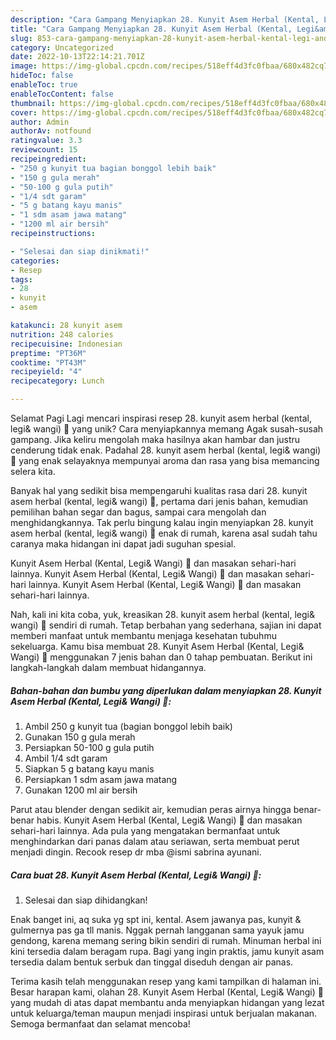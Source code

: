 ```yaml
---
description: "Cara Gampang Menyiapkan 28. Kunyit Asem Herbal (Kental, Legi&amp;amp; Wangi) 🍵 yang Enak, Lezat"
title: "Cara Gampang Menyiapkan 28. Kunyit Asem Herbal (Kental, Legi&amp;amp; Wangi) 🍵 yang Enak, Lezat"
slug: 853-cara-gampang-menyiapkan-28-kunyit-asem-herbal-kental-legi-and-amp-wangi-yang-enak-lezat
category: Uncategorized
date: 2022-10-13T22:14:21.701Z
image: https://img-global.cpcdn.com/recipes/518eff4d3fc0fbaa/680x482cq70/28-kunyit-asem-herbal-kental-legi-wangi-foto-resep-utama.jpg
hideToc: false
enableToc: true
enableTocContent: false
thumbnail: https://img-global.cpcdn.com/recipes/518eff4d3fc0fbaa/680x482cq70/28-kunyit-asem-herbal-kental-legi-wangi-foto-resep-utama.jpg
cover: https://img-global.cpcdn.com/recipes/518eff4d3fc0fbaa/680x482cq70/28-kunyit-asem-herbal-kental-legi-wangi-foto-resep-utama.jpg
author: Admin
authorAv: notfound
ratingvalue: 3.3
reviewcount: 15
recipeingredient:
- "250 g kunyit tua bagian bonggol lebih baik"
- "150 g gula merah"
- "50-100 g gula putih"
- "1/4 sdt garam"
- "5 g batang kayu manis"
- "1 sdm asam jawa matang"
- "1200 ml air bersih"
recipeinstructions:

- "Selesai dan siap dinikmati!"
categories:
- Resep
tags:
- 28
- kunyit
- asem

katakunci: 28 kunyit asem 
nutrition: 248 calories
recipecuisine: Indonesian
preptime: "PT36M"
cooktime: "PT43M"
recipeyield: "4"
recipecategory: Lunch

---
```



Selamat Pagi Lagi mencari inspirasi resep 28. kunyit asem herbal (kental, legi&amp; wangi) 🍵 yang unik? Cara menyiapkannya memang Agak susah-susah gampang. Jika keliru mengolah maka hasilnya akan hambar dan justru cenderung tidak enak. Padahal 28. kunyit asem herbal (kental, legi&amp; wangi) 🍵 yang enak selayaknya mempunyai aroma dan rasa yang bisa memancing selera kita.


Banyak hal yang sedikit bisa mempengaruhi kualitas rasa dari 28. kunyit asem herbal (kental, legi&amp; wangi) 🍵, pertama dari jenis bahan, kemudian pemilihan bahan segar dan bagus, sampai cara mengolah dan menghidangkannya. Tak perlu bingung kalau ingin menyiapkan 28. kunyit asem herbal (kental, legi&amp; wangi) 🍵 enak di rumah, karena asal sudah tahu caranya maka hidangan ini dapat jadi suguhan spesial.

Kunyit Asem Herbal (Kental, Legi&amp; Wangi) 🍵 dan masakan sehari-hari lainnya. Kunyit Asem Herbal (Kental, Legi&amp; Wangi) 🍵 dan masakan sehari-hari lainnya. Kunyit Asem Herbal (Kental, Legi&amp; Wangi) 🍵 dan masakan sehari-hari lainnya.


Nah, kali ini kita coba, yuk, kreasikan 28. kunyit asem herbal (kental, legi&amp; wangi) 🍵 sendiri di rumah. Tetap berbahan yang sederhana, sajian ini dapat memberi manfaat untuk membantu menjaga kesehatan tubuhmu sekeluarga. Kamu bisa membuat 28. Kunyit Asem Herbal (Kental, Legi&amp; Wangi) 🍵 menggunakan 7 jenis bahan dan 0 tahap pembuatan. Berikut ini langkah-langkah dalam membuat hidangannya.

<!--inarticleads1-->

##### Bahan-bahan dan bumbu yang diperlukan dalam menyiapkan 28. Kunyit Asem Herbal (Kental, Legi&amp; Wangi) 🍵:

1. Ambil 250 g kunyit tua (bagian bonggol lebih baik)
1. Gunakan 150 g gula merah
1. Persiapkan 50-100 g gula putih
1. Ambil 1/4 sdt garam
1. Siapkan 5 g batang kayu manis
1. Persiapkan 1 sdm asam jawa matang
1. Gunakan 1200 ml air bersih


Parut atau blender dengan sedikit air, kemudian peras airnya hingga benar-benar habis. Kunyit Asem Herbal (Kental, Legi&amp; Wangi) 🍵 dan masakan sehari-hari lainnya. Ada pula yang mengatakan bermanfaat untuk menghindarkan dari panas dalam atau seriawan, serta membuat perut menjadi dingin. Recook resep dr mba @ismi sabrina ayunani. 

<!--inarticleads2-->

##### Cara buat 28. Kunyit Asem Herbal (Kental, Legi&amp; Wangi) 🍵:


1. Selesai dan siap dihidangkan!

Enak banget ini, aq suka yg spt ini, kental. Asem jawanya pas, kunyit &amp; gulmernya pas ga tll manis. Nggak pernah langganan sama yayuk jamu gendong, karena memang sering bikin sendiri di rumah. Minuman herbal ini kini tersedia dalam beragam rupa. Bagi yang ingin praktis, jamu kunyit asam tersedia dalam bentuk serbuk dan tinggal diseduh dengan air panas. 

Terima kasih telah menggunakan resep yang kami tampilkan di halaman ini. Besar harapan kami, olahan 28. Kunyit Asem Herbal (Kental, Legi&amp; Wangi) 🍵 yang mudah di atas dapat membantu anda menyiapkan hidangan yang lezat untuk keluarga/teman maupun menjadi inspirasi untuk berjualan makanan. Semoga bermanfaat dan selamat mencoba!

